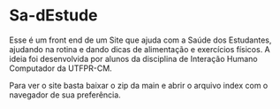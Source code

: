 # Sa-dEstude

Esse é um front end de um Site que ajuda com a Saúde dos Estudantes, ajudando na rotina e dando dicas de alimentação e exercícios físicos. A ideia foi desenvolvida por alunos da disciplina de Interação Humano Computador da UTFPR-CM.

Para ver o site basta baixar o zip da main e abrir o arquivo index com o navegador de sua preferência.
